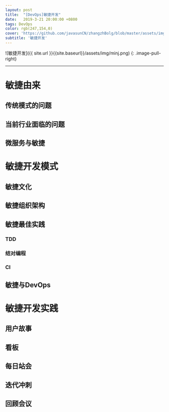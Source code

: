```yaml
---
layout: post
title:  "[DevOps]敏捷开发"
date:   2019-3-21 20:00:00 +0800
tags: DevOps
color: rgb(247,154,0)
cover: 'https://github.com/javasunCN/zhangzhBolg/blob/master/assets/img/spring/spring.jpg?raw=true'
subtitle: '敏捷开发'
---
```


![敏捷开发]({{ site.url }}{{site.baseurl}}/assets/img/minj.png)
{: .image-pull-right}

------------------------


# **敏捷由来**
## **传统模式的问题**

## **当前行业面临的问题**

## **微服务与敏捷**



# **敏捷开发模式**
## **敏捷文化**


## **敏捷组织架构**

## **敏捷最佳实践**
### **TDD**

### **结对编程**

### **CI**


## 敏捷与DevOps



# **敏捷开发实践**
## **用户故事**

## **看板**

## **每日站会**

## **迭代冲刺**

## **回顾会议**